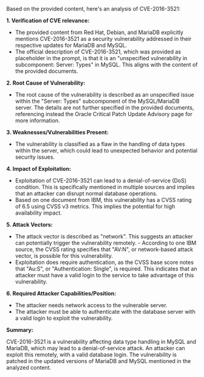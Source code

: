 Based on the provided content, here's an analysis of CVE-2016-3521:

**1. Verification of CVE relevance:**

   - The provided content from Red Hat, Debian, and MariaDB explicitly mentions CVE-2016-3521 as a security vulnerability addressed in their respective updates for MariaDB and MySQL.
   - The official description of CVE-2016-3521, which was provided as placeholder in the prompt, is that it is an "unspecified vulnerability in subcomponent: Server: Types" in MySQL.  This aligns with the content of the provided documents.

**2. Root Cause of Vulnerability:**

   - The root cause of the vulnerability is described as an unspecified issue within the "Server: Types" subcomponent of the MySQL/MariaDB server. The details are not further specified in the provided documents, referencing instead the Oracle Critical Patch Update Advisory page for more information.

**3. Weaknesses/Vulnerabilities Present:**

   - The vulnerability is classified as a flaw in the handling of data types within the server, which could lead to unexpected behavior and potential security issues.

**4. Impact of Exploitation:**

   - Exploitation of CVE-2016-3521 can lead to a denial-of-service (DoS) condition. This is specifically mentioned in multiple sources and implies that an attacker can disrupt normal database operations.
   - Based on one document from IBM, this vulnerability has a CVSS rating of 6.5 using CVSS v3 metrics.  This implies the potential for high availability impact.

**5. Attack Vectors:**

   - The attack vector is described as "network". This suggests an attacker can potentially trigger the vulnerability remotely.
    - According to one IBM source, the CVSS rating specifies that "AV:N", or network-based attack vector, is possible for this vulnerability.
   - Exploitation does require authentication, as the CVSS base score notes that "Au:S", or "Authentication: Single", is required.  This indicates that an attacker must have a valid login to the service to take advantage of this vulnerability.

**6. Required Attacker Capabilities/Position:**

  - The attacker needs network access to the vulnerable server.
   - The attacker must be able to authenticate with the database server with a valid login to exploit the vulnerability.

**Summary:**

CVE-2016-3521 is a vulnerability affecting data type handling in MySQL and MariaDB, which may lead to a denial-of-service attack. An attacker can exploit this remotely, with a valid database login.  The vulnerability is patched in the updated versions of MariaDB and MySQL mentioned in the analyzed content.